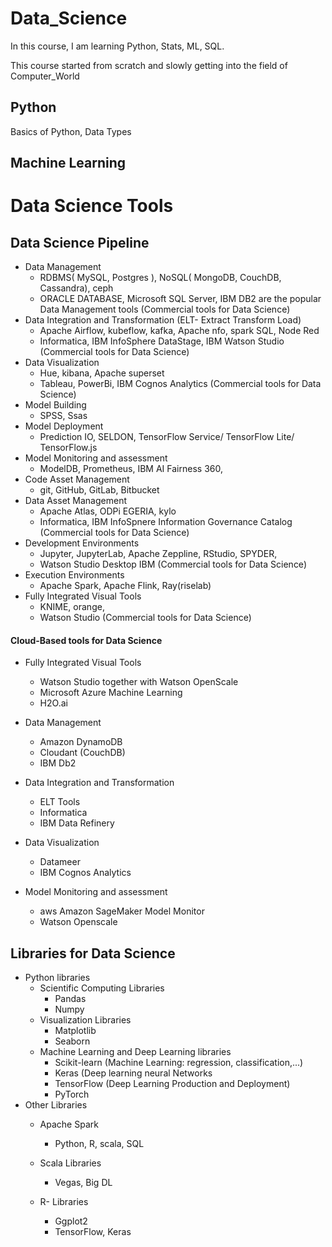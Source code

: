 # Data_Science 

In this course, I am learning Python, Stats, ML, SQL.

This course started from scratch and slowly getting into the field of Computer_World

## Python 
Basics of Python, Data Types


## Machine Learning
# Data Science Tools
## Data Science Pipeline
- Data Management
  - RDBMS( MySQL, Postgres ), NoSQL( MongoDB, CouchDB, Cassandra), ceph
  - ORACLE DATABASE, Microsoft SQL Server, IBM DB2 are the popular Data Management tools (Commercial tools for Data Science)
- Data Integration and Transformation (ELT- Extract Transform Load)
  - Apache Airflow, kubeflow, kafka, Apache nfo, spark SQL, Node Red
  - Informatica, IBM InfoSphere DataStage, IBM Watson Studio (Commercial tools for Data Science)
- Data Visualization
  - Hue, kibana, Apache superset
  - Tableau, PowerBi, IBM Cognos Analytics (Commercial tools for Data Science)
- Model Building
  - SPSS, Ssas
- Model Deployment
  - Prediction IO, SELDON, TensorFlow Service/ TensorFlow Lite/ TensorFlow.js 
- Model Monitoring and assessment
  - ModelDB, Prometheus, IBM AI Fairness 360,
- Code Asset Management
  - git, GitHub, GitLab, Bitbucket
- Data Asset Management
  - Apache Atlas, ODPi EGERIA, kylo
  - Informatica, IBM InfoSpnere Information Governance Catalog (Commercial tools for Data Science)
- Development Environments
  - Jupyter, JupyterLab, Apache Zeppline,  RStudio, SPYDER,
  - Watson Studio Desktop IBM (Commercial tools for Data Science)
- Execution Environments
  - Apache Spark, Apache Flink, Ray(riselab)
- Fully Integrated Visual Tools
  - KNIME, orange,
  - Watson Studio (Commercial tools for Data Science)

#### Cloud-Based tools for Data Science
- Fully Integrated Visual Tools
  - Watson Studio together with Watson OpenScale
  - Microsoft Azure Machine Learning
  - H2O.ai
- Data Management
  - Amazon DynamoDB
  - Cloudant (CouchDB)
  - IBM Db2

- Data Integration and Transformation
  - ELT Tools
  - Informatica
  - IBM Data Refinery
- Data Visualization
  - Datameer
  - IBM Cognos Analytics  

- Model Monitoring and assessment
  - aws Amazon SageMaker Model Monitor
  - Watson Openscale

## Libraries for Data Science
- Python libraries
  - Scientific Computing Libraries
    - Pandas
    - Numpy
  - Visualization Libraries
    - Matplotlib
    - Seaborn
  - Machine Learning and Deep Learning libraries
    - Scikit-learn (Machine Learning: regression, classification,...)
    - Keras (Deep learning neural Networks
    - TensorFlow (Deep Learning Production and  Deployment)
    - PyTorch
- Other Libraries
  - Apache Spark 
    - Python, R, scala, SQL
  
  - Scala Libraries
    - Vegas, Big DL
  - R- Libraries
    - Ggplot2
    - TensorFlow, Keras
   























